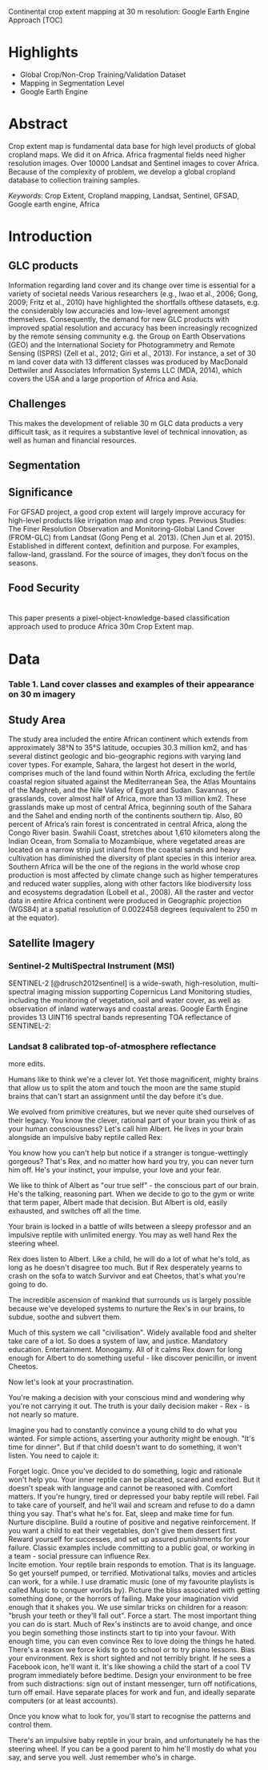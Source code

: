 
Continental crop extent mapping at 30 m resolution: Google Earth Engine Approach
[TOC]


# Highlights 
-	Global Crop/Non-Crop Training/Validation Dataset
-	Mapping in Segmentation Level
-	Google Earth Engine
# Abstract
Crop extent map is fundamental data base for high level products of global cropland maps. We did it on Africa.
Africa fragmental fields need higher resolution images.
Over 10000 Landsat and Sentinel images to cover Africa.
Because of the complexity of problem, we develop a global cropland database to collection training samples.

*Keywords*: Crop Extent, Cropland mapping, Landsat, Sentinel, GFSAD, Google earth engine, Africa
# Introduction

## GLC products
Information regarding land cover and its change over time is essential for a variety of societal needs
Various researchers (e.g., Iwao et al., 2006; Gong, 2009; Fritz et al., 2010) have highlighted the shortfalls ofthese datasets, e.g. the considerably low accuracies and low-level agreement amongst themselves. Consequently, the demand for new GLC products with improved spatial resolution and accuracy has been increasingly recognized by the remote sensing community e.g. the Group on Earth Observations (GEO) and the International Society for Photogrammetry and Remote Sensing (ISPRS) (Zell et al., 2012; Giri et al., 2013).
For instance, a set of 30 m land cover data with 13 different classes was produced by MacDonald Dettwiler and Associates Information Systems LLC (MDA, 2014), which covers the USA and a large proportion of Africa and Asia.
## Challenges
This makes the development of reliable 30 m GLC data products a very difficult task, as it requires a substantive level of technical innovation, as well as human and financial resources.

## Segmentation

## Significance
For GFSAD project, a good crop extent will largely improve accuracy for high-level products like irrigation map and crop types. 
Previous Studies: The Finer Resolution Observation and Monitoring-Global Land Cover (FROM-GLC) from Landsat (Gong Peng et al. 2013). (Chen Jun et al. 2015). Established in different context, definition and purpose. For examples, fallow-land, grassland. For the source of images, they don’t focus on the seasons.



## Food Security

# 

This paper presents a pixel-object-knowledge-based classification approach used to produce Africa 30m Crop Extent map.
# Data

### Table 1. Land cover classes and examples of their appearance on 30 m imagery

## Study Area
The study area included the entire African continent which extends from approximately 38°N to 35°S latitude, occupies 30.3 million km2, and has several distinct geologic and bio-geographic regions with varying land cover types. For example, Sahara, the largest hot desert in the world, comprises much of the land found within North Africa, excluding the fertile coastal region situated against the Mediterranean Sea, the Atlas Mountains of the Maghreb, and the Nile Valley of Egypt and Sudan. Savannas, or grasslands, cover almost half of Africa, more than 13 million km2. These grasslands make up most of central Africa, beginning south of the Sahara and the Sahel and ending north of the continents southern tip. Also, 80 percent of Africa’s rain forest is concentrated in central Africa, along the Congo River basin. Swahili Coast, stretches about 1,610 kilometers along the Indian Ocean, from Somalia to Mozambique, where vegetated areas are located on a narrow strip just inland from the coastal sands and heavy cultivation has diminished the diversity of plant species in this interior area. Southern Africa will be the one of the regions in the world whose crop production is most affected by climate change such as higher temperatures and reduced water supplies, along with other factors like biodiversity loss and ecosystems degradation (Lobell et al., 2008). All the raster and vector data in entire Africa continent were produced in Geographic projection (WGS84) at a spatial resolution of 0.0022458 degrees (equivalent to 250 m at the equator). 
## Satellite Imagery
### Sentinel-2 MultiSpectral Instrument (MSI)

SENTINEL-2 [@drusch2012sentinel] is a wide-swath, high-resolution, multi-spectral imaging mission supporting Copernicus Land Monitoring studies, including the monitoring of vegetation, soil and water cover, as well as observation of inland waterways and coastal areas.
Google Earth Engine provides 13 UINT16 spectral bands representing TOA reflectance of  SENTINEL-2:

### Landsat 8 calibrated top-of-atmosphere reflectance


more edits.



Humans like to think we're a clever lot. Yet those magnificent, mighty brains that allow us to split the atom and touch the moon are the same stupid brains that can't start an assignment until the day before it's due.

We evolved from primitive creatures, but we never quite shed ourselves of their legacy. You know the clever, rational part of your brain you think of as your human consciousness? Let's call him Albert. He lives in your brain alongside an impulsive baby reptile called Rex:




You know how you can't help but notice if a stranger is tongue-wettingly gorgeous? That's Rex, and no matter how hard you try, you can never turn him off. He's your instinct, your impulse, your love and your fear.  

We like to think of Albert as "our true self" - the conscious part of our brain. He's the talking, reasoning part. When we decide to go to the gym or write that term paper, Albert made that decision. But Albert is old, easily exhausted, and switches off all the time. 

Your brain is locked in a battle of wills between a sleepy professor and an impulsive reptile with unlimited energy. You may as well hand Rex the steering wheel. 





Rex does listen to Albert. Like a child, he will do a lot of what he's told, as long as he doesn't disagree too much. But if Rex desperately yearns to crash on the sofa to watch Survivor and eat Cheetos, that's what you're going to do.

The incredible ascension of mankind that surrounds us is largely possible because we've developed systems to nurture the Rex's in our brains, to subdue, soothe and subvert them. 

Much of this system we call "civilisation". Widely available food and shelter take care of a lot. So does a system of law, and justice. Mandatory education. Entertainment. Monogamy. All of it calms Rex down for long enough for Albert to do something useful - like discover penicillin, or invent Cheetos. 





Now let's look at your procrastination.

You're making a decision with your conscious mind and wondering why you're not  carrying it out. The truth is your daily decision maker - Rex - is not nearly so mature.

Imagine you had to constantly convince a young child to do what you wanted. For simple actions, asserting your authority might be enough. "It's time for dinner". But if that child doesn't want to do something, it won't listen. You need to cajole it:

Forget logic. Once you've decided to do something, logic and rationale won't help you. Your inner reptile can be placated, scared and excited. But it doesn't speak with language and cannot be reasoned with.
Comfort matters. If you're hungry, tired or depressed your baby reptile will rebel. Fail to take care of yourself, and he'll wail and scream and refuse to do a damn thing you say. That's what he's for. Eat, sleep and make time for fun.
Nurture discipline. Build a routine of positive and negative reinforcement. If you want a child to eat their vegetables, don't give them dessert first. Reward yourself for successes, and set up assured punishments for your failure. Classic examples include committing to a public goal, or working in a team - social pressure can influence Rex.  
Incite emotion. Your reptile brain responds to emotion. That is its language. So get yourself pumped, or terrified. Motivational talks, movies and articles can work, for a while. I use dramatic music (one of my favourite playlists is called Music to conquer worlds by). Picture the bliss associated with getting something done, or the horrors of failing. Make your imagination vivid enough that it shakes you. We use similar tricks on children for a reason: "brush your teeth or they'll fall out".
Force a start. The most important thing you can do is start. Much of Rex's instincts are to avoid change, and once you begin something those instincts start to tip into your favour. With enough time, you can even convince Rex to love doing the things he hated. There's a reason we force kids to go to school or to try piano lessons.
Bias your environment. Rex is short sighted and not terribly bright. If he sees a Facebook icon, he'll want it. It's like showing a child the start of a cool TV program immediately before bedtime. Design your environment to be free from such distractions: sign out of instant messenger, turn off notifications, turn off email. Have separate places for work and fun, and ideally separate computers (or at least accounts).

Once you know what to look for, you'll start to recognise the patterns and control them.

There's an impulsive baby reptile in your brain, and unfortunately he has the steering wheel. If you can be a good parent to him he'll mostly do what you say, and serve you well. Just remember who's in charge.
